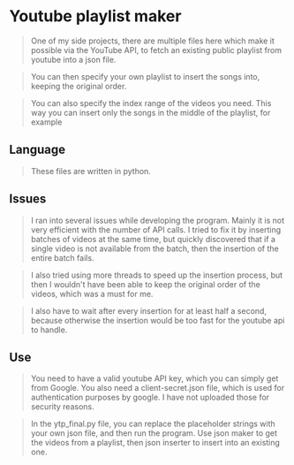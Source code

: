 # Youtube playlist maker
>One of my side projects, there are multiple files here which make it possible via the YouTube API, to fetch an existing public playlist from youtube into a json file.

>You can then specify your own playlist to insert the songs into, keeping the original order.

>You can also specify the index range of the videos you need. This way you can insert only the songs in the middle of the playlist, for example

## Language
>These files are written in python.

## Issues
>I ran into several issues while developing the program. Mainly it is not very efficient with the number of API calls. I tried to fix it by inserting batches of videos at the same time, but quickly discovered that if a single video is not available from the batch, then the insertion of the entire batch fails.

>I also tried using more threads to speed up the insertion process, but then I wouldn't have been able to keep the original order of the videos, which was a must for me.

>I also have to wait after every insertion for at least half a second, because otherwise the insertion would be too fast for the youtube api to handle.

## Use
>You need to have a valid youtube API key, which you can simply get from Google. You also need a client-secret.json file, which is used for authentication purposes by google. I have not uploaded those for security reasons.

>In the ytp_final.py file, you can replace the placeholder strings with your own json file, and then run the program. Use json maker to get the videos from a playlist, then json inserter to insert into an existing one.
